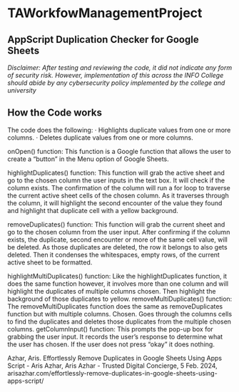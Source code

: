 # TAWorkfowManagementProject
## AppScript Duplication Checker for Google Sheets

*Disclaimer: After testing and reviewing the code, it did not indicate any form of security risk. However, implementation of this across the INFO College should abide by any cybersecurity policy implemented by the college and university*
 
## How the Code works
The code does the following:
·         Highlights duplicate values from one or more columns.
·         Deletes duplicate values from one or more columns.
 
onOpen() function:
This function is a Google function that allows the user to create a “button” in the Menu option of Google Sheets.
 
highlightDuplicates() function:
This function will grab the active sheet and go to the chosen column the user inputs in the text box. It will check if the column exists. The confirmation of the column will run a for loop to traverse the current active sheet cells of the chosen column. As it traverses through the column, it will highlight the second encounter of the value they found and highlight that duplicate cell with a yellow background.
 
removeDuplicates() function:
This function will grab the current sheet and go to the chosen column from the user input. After confirming if the column exists, the duplicate, second encounter or more of the same cell value, will be deleted. As those duplicates are deleted, the row it belongs to also gets deleted. Then it condenses the whitespaces, empty rows, of the current active sheet to be formatted.
 
highlightMultiDuplicates() function:
Like the highlightDuplicates function, it does the same function however, it involves more than one column and will highlight the duplicates of multiple columns chosen. Then highlight the background of those duplicates to yellow.
removeMultiDuplicates() function:
The removeMultiDuplicates function does the same as removeDuplicates function but with multiple columns. Chosen. Goes through the columns cells to find the duplicates and deletes those duplicates from the multiple chosen columns.
getColumnInput() function:
This prompts the pop-up box for grabbing the user input. It records the user’s response to determine what the user has chosen. If the user does not press “okay” it does nothing.


Azhar, Aris. Effortlessly Remove Duplicates in Google Sheets Using Apps Script - Aris Azhar, Aris Azhar - Trusted Digital Concierge, 5 Feb. 2024, arisazhar.com/effortlessly-remove-duplicates-in-google-sheets-using-apps-script/
